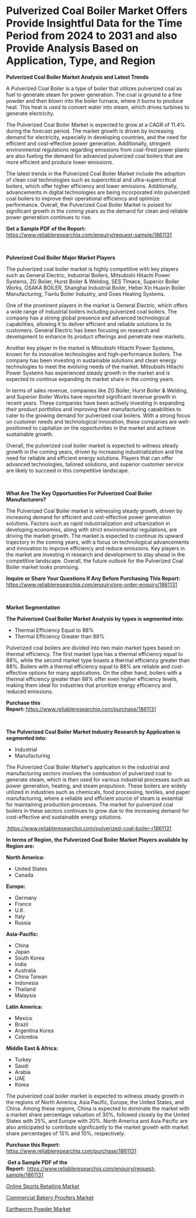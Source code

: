 <p><h1>Pulverized Coal Boiler Market Offers Provide Insightful Data for the Time Period from 2024 to 2031 and also Provide Analysis Based on Application, Type, and Region</h1></p><p><strong>Pulverized Coal Boiler Market Analysis and Latest Trends</strong></p>
<p><p>A Pulverized Coal Boiler is a type of boiler that utilizes pulverized coal as fuel to generate steam for power generation. The coal is ground to a fine powder and then blown into the boiler furnace, where it burns to produce heat. This heat is used to convert water into steam, which drives turbines to generate electricity.</p><p>The Pulverized Coal Boiler Market is expected to grow at a CAGR of 11.4% during the forecast period. The market growth is driven by increasing demand for electricity, especially in developing countries, and the need for efficient and cost-effective power generation. Additionally, stringent environmental regulations regarding emissions from coal-fired power plants are also fueling the demand for advanced pulverized coal boilers that are more efficient and produce lower emissions.</p><p>The latest trends in the Pulverized Coal Boiler Market include the adoption of clean coal technologies such as supercritical and ultra-supercritical boilers, which offer higher efficiency and lower emissions. Additionally, advancements in digital technologies are being incorporated into pulverized coal boilers to improve their operational efficiency and optimize performance. Overall, the Pulverized Coal Boiler Market is poised for significant growth in the coming years as the demand for clean and reliable power generation continues to rise.</p></p>
<p><strong>Get a Sample PDF of the Report:&nbsp;</strong> <a href="https://www.reliableresearchiq.com/enquiry/request-sample/1861131">https://www.reliableresearchiq.com/enquiry/request-sample/1861131</a></p>
<p>&nbsp;</p>
<p><strong>Pulverized Coal Boiler Major Market Players</strong></p>
<p><p>The pulverized coal boiler market is highly competitive with key players such as General Electric, Industrial Boilers, Mitsubishi Hitachi Power Systems, ZG Boiler, Hurst Boiler & Welding, SES Tlmace, Superior Boiler Works, OSAKA BOILER, Shanghai Industrial Boiler, Hebei Xin Huaxin Boiler Manufacturing, Tianlu Boiler Industry, and Goes Heating Systems.</p><p>One of the prominent players in the market is General Electric, which offers a wide range of industrial boilers including pulverized coal boilers. The company has a strong global presence and advanced technological capabilities, allowing it to deliver efficient and reliable solutions to its customers. General Electric has been focusing on research and development to enhance its product offerings and penetrate new markets.</p><p>Another key player in the market is Mitsubishi Hitachi Power Systems, known for its innovative technologies and high-performance boilers. The company has been investing in sustainable solutions and clean energy technologies to meet the evolving needs of the market. Mitsubishi Hitachi Power Systems has experienced steady growth in the market and is expected to continue expanding its market share in the coming years.</p><p>In terms of sales revenue, companies like ZG Boiler, Hurst Boiler & Welding, and Superior Boiler Works have reported significant revenue growth in recent years. These companies have been actively investing in expanding their product portfolios and improving their manufacturing capabilities to cater to the growing demand for pulverized coal boilers. With a strong focus on customer needs and technological innovation, these companies are well-positioned to capitalize on the opportunities in the market and achieve sustainable growth.</p><p>Overall, the pulverized coal boiler market is expected to witness steady growth in the coming years, driven by increasing industrialization and the need for reliable and efficient energy solutions. Players that can offer advanced technologies, tailored solutions, and superior customer service are likely to succeed in this competitive landscape.</p></p>
<p>&nbsp;</p>
<p><strong>What Are The Key Opportunities For Pulverized Coal Boiler Manufacturers?</strong></p>
<p><p>The Pulverized Coal Boiler market is witnessing steady growth, driven by increasing demand for efficient and cost-effective power generation solutions. Factors such as rapid industrialization and urbanization in developing economies, along with strict environmental regulations, are driving the market growth. The market is expected to continue its upward trajectory in the coming years, with a focus on technological advancements and innovation to improve efficiency and reduce emissions. Key players in the market are investing in research and development to stay ahead in the competitive landscape. Overall, the future outlook for the Pulverized Coal Boiler market looks promising.</p></p>
<p><strong>Inquire or Share Your Questions If Any Before Purchasing This Report:</strong> <a href="https://www.reliableresearchiq.com/enquiry/pre-order-enquiry/1861131">https://www.reliableresearchiq.com/enquiry/pre-order-enquiry/1861131</a></p>
<p>&nbsp;</p>
<p><strong>Market Segmentation</strong></p>
<p><strong>The Pulverized Coal Boiler Market Analysis by types is segmented into:</strong></p>
<p><ul><li>Thermal Efficiency Equal to 88%</li><li>Thermal Efficiency Greater than 88%</li></ul></p>
<p><p>Pulverized coal boilers are divided into two main market types based on thermal efficiency. The first market type has a thermal efficiency equal to 88%, while the second market type boasts a thermal efficiency greater than 88%. Boilers with a thermal efficiency equal to 88% are reliable and cost-effective options for many applications. On the other hand, boilers with a thermal efficiency greater than 88% offer even higher efficiency levels, making them ideal for industries that prioritize energy efficiency and reduced emissions.</p></p>
<p><strong>Purchase this Report:&nbsp;</strong><a href="https://www.reliableresearchiq.com/purchase/1861131">https://www.reliableresearchiq.com/purchase/1861131</a></p>
<p>&nbsp;</p>
<p><strong>The Pulverized Coal Boiler Market Industry Research by Application is segmented into:</strong></p>
<p><ul><li>Industrial</li><li>Manufacturing</li></ul></p>
<p><p>The Pulverized Coal Boiler Market's application in the industrial and manufacturing sectors involves the combustion of pulverized coal to generate steam, which is then used for various industrial processes such as power generation, heating, and steam propulsion. These boilers are widely utilized in industries such as chemicals, food processing, textiles, and paper manufacturing, where a reliable and efficient source of steam is essential for maintaining production processes. The market for pulverized coal boilers in these sectors continues to grow due to the increasing demand for cost-effective and sustainable energy solutions.</p></p>
<p><a href="https://www.reliableresearchiq.com/pulverized-coal-boiler-r1861131">&nbsp;https://www.reliableresearchiq.com/pulverized-coal-boiler-r1861131</a></p>
<p><strong>In terms of Region, the Pulverized Coal Boiler Market Players available by Region are:</strong></p>
<p>
    <p> <strong> North America: </strong>
        <ul>
            <li>United States</li>
            <li>Canada</li>
        </ul>
        </p> 
    <p> <strong> Europe: </strong>
        <ul>
            <li>Germany</li>
            <li>France</li>
            <li>U.K.</li>
            <li>Italy</li>
            <li>Russia</li>
        </ul>
        </p> 
    <p> <strong> Asia-Pacific: </strong>
        <ul>
            <li>China</li>
            <li>Japan</li>
            <li>South Korea</li>
            <li>India</li>
            <li>Australia</li>
            <li>China Taiwan</li>
            <li>Indonesia</li>
            <li>Thailand</li>
            <li>Malaysia</li>
        </ul>
        </p> 
    <p> <strong> Latin America: </strong>
        <ul>
            <li>Mexico</li>
            <li>Brazil</li>
            <li>Argentina Korea</li>
            <li>Colombia</li>
        </ul>
        </p> 
    <p> <strong> Middle East & Africa: </strong>
        <ul>
            <li>Turkey</li>
            <li>Saudi</li>
            <li>Arabia</li>
            <li>UAE</li>
            <li>Korea</li>
        </ul>
    </p>
    </p>
<p><p>The pulverized coal boiler market is expected to witness steady growth in the regions of North America, Asia Pacific, Europe, the United States, and China. Among these regions, China is expected to dominate the market with a market share percentage valuation of 30%, followed closely by the United States with 25%, and Europe with 20%. North America and Asia Pacific are also anticipated to contribute significantly to the market growth with market share percentages of 15% and 10%, respectively.</p></p>
<p><strong>Purchase this Report: </strong><a href="https://www.reliableresearchiq.com/purchase/1861131">https://www.reliableresearchiq.com/purchase/1861131</a></p>
<p>&nbsp;<strong>Get a Sample PDF of the Report:&nbsp;&nbsp;</strong><a href="https://www.reliableresearchiq.com/enquiry/request-sample/1861131">https://www.reliableresearchiq.com/enquiry/request-sample/1861131</a></p>
<p><strong></strong></p>
<p><p><a href="https://medium.com/@dannellbugess3/insights-into-the-online-sports-retailing-industry-market-financial-status-market-size-and-ded5867d876a">Online Sports Retailing Market</a></p><p><a href="https://medium.com/@presleybode/commercial-bakery-proofers-market-emerging-trends-and-future-prospects-for-period-from-2024-to-2031-4c6f968a077c">Commercial Bakery Proofers Market</a></p><p><a href="https://github.com/YashRP12/Market-Research-Report-List-5/blob/main/earthworm-powder-market.md">Earthworm Powder Market</a></p></p>